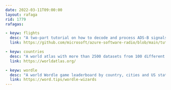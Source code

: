 ```yaml
---
date: 2022-03-11T09:00:00
layout: rafaga
rid: 1779
rafagas:

- keyw: flights
  desc: "A two-part tutorial on how to decode and process ADS-B signals in real-time for later analysis and visualization in Power BI"
  link: https://github.com/microsoft/azure-software-radio/blob/main/tutorials/adsb_powerbi/README.md

- keyw: countries
  desc: "A world atlas with more than 2500 datasets from 100 different categories and more than 12 million data points to create accessible and downloadable visualizations"
  link: https://worldatlas.org/

- keyw: wordle
  desc: "A world Wordle game leaderboard by country, cities and US states was created by analyzing the sharing tweets since January 2022 and highlights Canberra as the world's best average"
  link: https://word.tips/wordle-wizards
---
```

